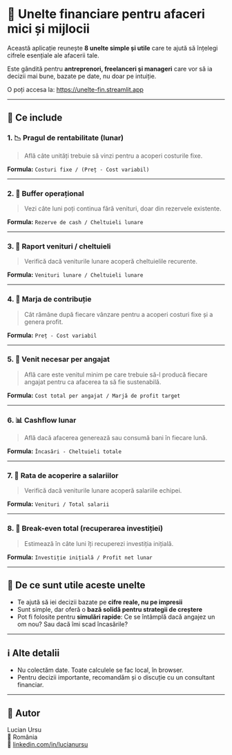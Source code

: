 
# 💼 Unelte financiare pentru afaceri mici și mijlocii

Această aplicație reunește **8 unelte simple și utile** care te ajută să înțelegi cifrele esențiale ale afacerii tale.

Este gândită pentru **antreprenori, freelanceri și manageri** care vor să ia decizii mai bune, bazate pe date, nu doar pe intuiție.

O poți accesa la: https://unelte-fin.streamlit.app

---

## 🔧 Ce include

### 1. 📉 Pragul de rentabilitate (lunar)
> Află câte unități trebuie să vinzi pentru a acoperi costurile fixe.

**Formula:** `Costuri fixe / (Preț - Cost variabil)`

---

### 2. 🧯 Buffer operațional
> Vezi câte luni poți continua fără venituri, doar din rezervele existente.

**Formula:** `Rezerve de cash / Cheltuieli lunare`

---

### 3. 💸 Raport venituri / cheltuieli
> Verifică dacă veniturile lunare acoperă cheltuielile recurente.

**Formula:** `Venituri lunare / Cheltuieli lunare`

---

### 4. 📐 Marja de contribuție
> Cât rămâne după fiecare vânzare pentru a acoperi costuri fixe și a genera profit.

**Formula:** `Preț - Cost variabil`

---

### 5. 🧾 Venit necesar per angajat
> Află care este venitul minim pe care trebuie să-l producă fiecare angajat pentru ca afacerea ta să fie sustenabilă.

**Formula:** `Cost total per angajat / Marjă de profit target`

---

### 6. 📊 Cashflow lunar
> Află dacă afacerea generează sau consumă bani în fiecare lună.

**Formula:** `Încasări - Cheltuieli totale`

---

### 7. 🧮 Rata de acoperire a salariilor
> Verifică dacă veniturile lunare acoperă salariile echipei.

**Formula:** `Venituri / Total salarii`

---

### 8. 💸 Break-even total (recuperarea investiției)
> Estimează în câte luni îți recuperezi investiția inițială.

**Formula:** `Investiție inițială / Profit net lunar`

---

## 🧠 De ce sunt utile aceste unelte

- Te ajută să iei decizii bazate pe **cifre reale, nu pe impresii**
- Sunt simple, dar oferă o **bază solidă pentru strategii de creștere**
- Pot fi folosite pentru **simulări rapide**: Ce se întâmplă dacă angajez un om nou? Sau dacă îmi scad încasările?

---

## ℹ️ Alte detalii

- Nu colectăm date. Toate calculele se fac local, în browser.
- Pentru decizii importante, recomandăm și o discuție cu un consultant financiar.

---

## 👤 Autor

Lucian Ursu  
📍 România  
🔗 [linkedin.com/in/lucianursu](https://www.linkedin.com/in/lucianursu)
